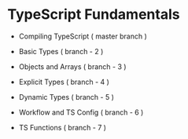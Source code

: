 # TypeScript Fundamentals

- Compiling TypeScript ( master branch )

- Basic Types ( branch - 2 )

- Objects and Arrays ( branch - 3 )

- Explicit Types ( branch - 4 )

- Dynamic Types ( branch - 5 )

- Workflow and TS Config ( branch - 6 )

- TS Functions ( branch - 7 )
